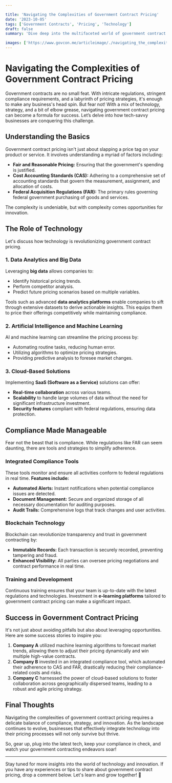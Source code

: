 ```yaml
---

title: 'Navigating the Complexities of Government Contract Pricing'
date: '2023-10-05'
tags: ['Government Contracts', 'Pricing', 'Technology']
draft: false
summary: 'Dive deep into the multifaceted world of government contract pricing and discover how technology is making this intricate process more manageable.'

images: ['https://www.govcon.me/articleimage/./navigating_the_complexities_of_government_contract_pricing.webp']
---
```


# Navigating the Complexities of Government Contract Pricing

Government contracts are no small feat. With intricate regulations, stringent compliance requirements, and a labyrinth of pricing strategies, it's enough to make any business's head spin. But fear not! With a mix of technology, strategy, and a bit of elbow grease, navigating government contract pricing can become a formula for success. Let’s delve into how tech-savvy businesses are conquering this challenge.

## Understanding the Basics

Government contract pricing isn't just about slapping a price tag on your product or service. It involves understanding a myriad of factors including:

- **Fair and Reasonable Pricing:** Ensuring that the government's spending is justified.
- **Cost Accounting Standards (CAS):** Adhering to a comprehensive set of accounting standards that govern the measurement, assignment, and allocation of costs.
- **Federal Acquisition Regulations (FAR):** The primary rules governing federal government purchasing of goods and services.

The complexity is undeniable, but with complexity comes opportunities for innovation.

## The Role of Technology

Let's discuss how technology is revolutionizing government contract pricing.

### 1. **Data Analytics and Big Data**

Leveraging **big data** allows companies to:

- Identify historical pricing trends.
- Perform competitor analysis.
- Predict future pricing scenarios based on multiple variables.

Tools such as advanced **data analytics platforms** enable companies to sift through extensive datasets to derive actionable insights. This equips them to price their offerings competitively while maintaining compliance.

### 2. **Artificial Intelligence and Machine Learning**

AI and machine learning can streamline the pricing process by:

- Automating routine tasks, reducing human error.
- Utilizing algorithms to optimize pricing strategies.
- Providing predictive analysis to foresee market changes.

### 3. **Cloud-Based Solutions**

Implementing **SaaS (Software as a Service)** solutions can offer:

- **Real-time collaboration** across various teams.
- **Scalability** to handle large volumes of data without the need for significant infrastructure investment.
- **Security features** compliant with federal regulations, ensuring data protection.

## Compliance Made Manageable

Fear not the beast that is compliance. While regulations like FAR can seem daunting, there are tools and strategies to simplify adherence.

### **Integrated Compliance Tools**

These tools monitor and ensure all activities conform to federal regulations in real time. **Features include:**

- **Automated Alerts:** Instant notifications when potential compliance issues are detected.
- **Document Management:** Secure and organized storage of all necessary documentation for auditing purposes.
- **Audit Trails:** Comprehensive logs that track changes and user activities.

### **Blockchain Technology**

Blockchain can revolutionize transparency and trust in government contracting by:

- **Immutable Records:** Each transaction is securely recorded, preventing tampering and fraud.
- **Enhanced Visibility:** All parties can oversee pricing negotiations and contract performance in real time.
  

### **Training and Development**

Continuous training ensures that your team is up-to-date with the latest regulations and technologies. Investment in **e-learning platforms** tailored to government contract pricing can make a significant impact.

## Success in Government Contract Pricing

It's not just about avoiding pitfalls but also about leveraging opportunities. Here are some success stories to inspire you:

1. **Company A** utilized machine learning algorithms to forecast market trends, allowing them to adjust their pricing dynamically and win multiple high-value contracts.
2. **Company B** invested in an integrated compliance tool, which automated their adherence to CAS and FAR, drastically reducing their compliance-related costs and risks.
3. **Company C** harnessed the power of cloud-based solutions to foster collaboration across geographically dispersed teams, leading to a robust and agile pricing strategy.

## Final Thoughts

Navigating the complexities of government contract pricing requires a delicate balance of compliance, strategy, and innovation. As the landscape continues to evolve, businesses that effectively integrate technology into their pricing processes will not only survive but thrive. 

So, gear up, plug into the latest tech, keep your compliance in check, and watch your government contracting endeavors soar!

---

Stay tuned for more insights into the world of technology and innovation. If you have any experiences or tips to share about government contract pricing, drop a comment below. Let's learn and grow together! 🚀